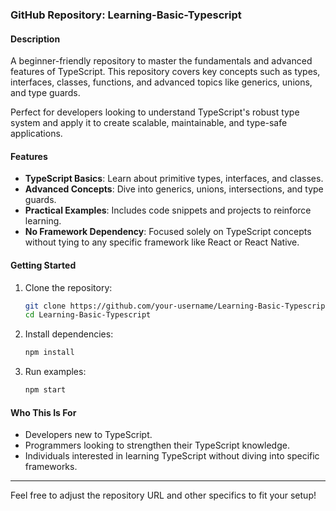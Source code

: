 ### **GitHub Repository: Learning-Basic-Typescript**

#### **Description**  
A beginner-friendly repository to master the fundamentals and advanced features of TypeScript. This repository covers key concepts such as types, interfaces, classes, functions, and advanced topics like generics, unions, and type guards.  

Perfect for developers looking to understand TypeScript's robust type system and apply it to create scalable, maintainable, and type-safe applications.  

#### **Features**  
- **TypeScript Basics**: Learn about primitive types, interfaces, and classes.  
- **Advanced Concepts**: Dive into generics, unions, intersections, and type guards.  
- **Practical Examples**: Includes code snippets and projects to reinforce learning.  
- **No Framework Dependency**: Focused solely on TypeScript concepts without tying to any specific framework like React or React Native.  

#### **Getting Started**  
1. Clone the repository:  
   ```bash  
   git clone https://github.com/your-username/Learning-Basic-Typescript.git  
   cd Learning-Basic-Typescript  
   ```  
2. Install dependencies:  
   ```bash  
   npm install  
   ```  
3. Run examples:  
   ```bash  
   npm start  
   ```  

#### **Who This Is For**  
- Developers new to TypeScript.  
- Programmers looking to strengthen their TypeScript knowledge.  
- Individuals interested in learning TypeScript without diving into specific frameworks.  

---

Feel free to adjust the repository URL and other specifics to fit your setup!

